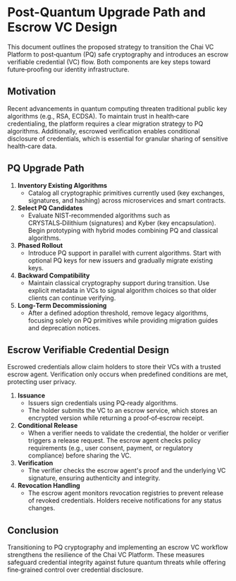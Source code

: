 # Post-Quantum Upgrade Path and Escrow VC Design

This document outlines the proposed strategy to transition the Chai VC Platform to post‑quantum (PQ) safe cryptography and introduces an escrow verifiable credential (VC) flow. Both components are key steps toward future‑proofing our identity infrastructure.

## Motivation

Recent advancements in quantum computing threaten traditional public key algorithms (e.g., RSA, ECDSA). To maintain trust in health‑care credentialing, the platform requires a clear migration strategy to PQ algorithms. Additionally, escrowed verification enables conditional disclosure of credentials, which is essential for granular sharing of sensitive health‑care data.

## PQ Upgrade Path

1. **Inventory Existing Algorithms**
   - Catalog all cryptographic primitives currently used (key exchanges, signatures, and hashing) across microservices and smart contracts.
2. **Select PQ Candidates**
   - Evaluate NIST‑recommended algorithms such as CRYSTALS‑Dilithium (signatures) and Kyber (key encapsulation). Begin prototyping with hybrid modes combining PQ and classical algorithms.
3. **Phased Rollout**
   - Introduce PQ support in parallel with current algorithms. Start with optional PQ keys for new issuers and gradually migrate existing keys.
4. **Backward Compatibility**
   - Maintain classical cryptography support during transition. Use explicit metadata in VCs to signal algorithm choices so that older clients can continue verifying.
5. **Long‑Term Decommissioning**
   - After a defined adoption threshold, remove legacy algorithms, focusing solely on PQ primitives while providing migration guides and deprecation notices.

## Escrow Verifiable Credential Design

Escrowed credentials allow claim holders to store their VCs with a trusted escrow agent. Verification only occurs when predefined conditions are met, protecting user privacy.

1. **Issuance**
   - Issuers sign credentials using PQ‑ready algorithms.
   - The holder submits the VC to an escrow service, which stores an encrypted version while returning a proof‑of‑escrow receipt.
2. **Conditional Release**
   - When a verifier needs to validate the credential, the holder or verifier triggers a release request. The escrow agent checks policy requirements (e.g., user consent, payment, or regulatory compliance) before sharing the VC.
3. **Verification**
   - The verifier checks the escrow agent's proof and the underlying VC signature, ensuring authenticity and integrity.
4. **Revocation Handling**
   - The escrow agent monitors revocation registries to prevent release of revoked credentials. Holders receive notifications for any status changes.

## Conclusion

Transitioning to PQ cryptography and implementing an escrow VC workflow strengthens the resilience of the Chai VC Platform. These measures safeguard credential integrity against future quantum threats while offering fine‑grained control over credential disclosure.
